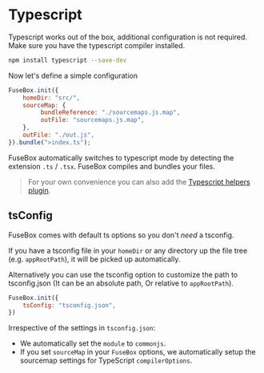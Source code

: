 # Typescript

Typescript works out of the box, additional configuration is not required. Make sure you have the typescript compiler installed.

```bash
npm install typescript --save-dev
```

Now let's define a simple configuration

```js
FuseBox.init({
    homeDir: "src/",
    sourceMap: {
         bundleReference: "./sourcemaps.js.map",
         outFile: "sourcemaps.js.map",
    },
    outFile: "./out.js",
}).bundle(">index.ts");
```

FuseBox automatically switches to typescript mode by detecting the extension `.ts` / `.tsx`. FuseBox compiles and bundles your files.

> For your own convenience you can also add the [Typescript helpers plugin](#typescript-helpers).

## tsConfig

FuseBox comes with default ts options so you don't *need* a tsconfig.

If you have a tsconfig file in your `homeDir` or any directory up the file tree (e.g. `appRootPath`), it will be picked up automatically.

Alternatively you can use the tsconfig option to customize the path to tsconfig.json (It can be an absolute path, Or relative to `appRootPath`).

```js
FuseBox.init({
    tsConfig: "tsconfig.json",
})
```

Irrespective of the settings in `tsconfig.json`:

* We automatically set the `module` to `commonjs`.
* If you set `sourceMap` in your `FuseBox` options, we automatically setup the sourcemap settings for TypeScript `compilerOptions`.
